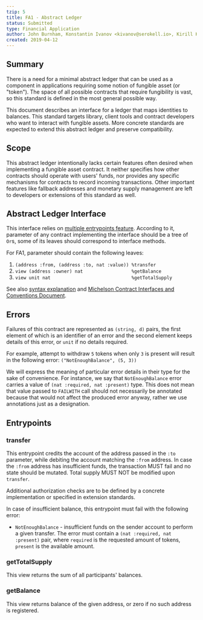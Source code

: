 ```yaml
---
tzip: 5
title: FA1 - Abstract Ledger
status: Submitted
type: Financial Application
author: John Burnham, Konstantin Ivanov <kivanov@serokell.io>, Kirill Kuvshinov (@kkirka)
created: 2019-04-12
---
```


## Summary

There is a need for a minimal abstract ledger that can be used as a component in
applications requiring some notion of fungible asset (or "token"). The space of
all possible contracts that require fungibility is vast, so this standard is
defined in the most general possible way.

This document describes an interface for a ledger that maps identities to
balances. This standard targets library, client tools and contract developers
who want to interact with fungible assets. More concrete standards are expected
to extend this abstract ledger and preserve compatibility.

## Scope

This abstract ledger intentionally lacks certain features often desired when
implementing a fungible asset contract. It neither specifies how other contracts
should operate with users' funds, nor provides any specific mechanisms for
contracts to record incoming transactions. Other important features like
fallback addresses and monetary supply management are left to developers or
extensions of this standard as well.

## Abstract Ledger Interface

This interface relies on [multiple entrypoints feature](https://gitlab.com/nomadic-labs/tezos/merge_requests/59). According to it, parameter of any contract implementing the interface should be a tree of `Or`s, some of its leaves should correspond to interface methods.

For FA1, parameter should contain the following leaves:

1. `(address :from, (address :to, nat :value)) %transfer`
3. `view (address :owner) nat                  %getBalance`
2. `view unit nat                              %getTotalSupply`

See also [syntax explanation](/proposals/tzip-4/tzip-4.md#pairs-and-ors-syntax-sugar) and [Michelson Contract Interfaces and Conventions Document](/proposals/tzip-4/tzip-4.md#view-entrypoints).

## Errors

Failures of this contract are represented as `(string, d)` pairs, the first
element of which is an identifier of an error and the second element keeps
details of this error, or `unit` if no details required.

For example, attempt to withdraw `5` tokens when only `3` is present will result
in the following error: `("NotEnoughBalance", (5, 3))`

We will express the meaning of particular error details in their type for the
sake of convenience. For instance, we say that `NotEnoughBalance` error carries
a value of `(nat :required, nat :present)` type. This does not mean that value
passed to `FAILWITH` call should not necessarily be annotated because that would
not affect the produced error anyway, rather we use annotations just as a
designation.

## Entrypoints

### transfer

This entrypoint credits the account of the address passed in the `:to`
parameter, while debiting the account matching the `:from` address. In case the
`:from` address has insufficient funds, the transaction MUST fail and no state
should be mutated. Total supply MUST NOT be modified upon `transfer`.

Additional authorization checks are to be defined by a concrete implementation
or specified in extension standards.

In case of insufficient balance, this entrypoint must fail with the following
error:
* `NotEnoughBalance` - insufficient funds on the sender account to perform a
given transfer. The error must contain a `(nat :required, nat :present)` pair,
where `required` is the requested amount of tokens, `present` is the available
amount.

### getTotalSupply

This view returns the sum of all participants' balances.

### getBalance

This view returns balance of the given address, or zero if no such address is
registered.
